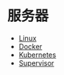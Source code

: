 # 服务器

+ [Linux](Linux)
+ [Docker](Doceker)
+ [Kubernetes](Kubernetes)
+ [Supervisor](Supervisor.md)
